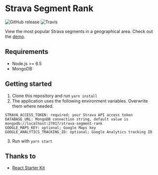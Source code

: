 # Strava Segment Rank

![GitHub release](https://img.shields.io/github/release/remcorakers/strava-segment-rank.svg?style=flat-square)
![Travis](https://img.shields.io/travis/remcorakers/strava-segment-rank.svg?style=flat-square)

View the most popular Strava segments in a geographical area. Check out the [demo](https://strava-segment-rank.azurewebsites.net/).

## Requirements

- Node.js >= 6.5
- MongoDB

## Getting started

1. Clone this repository and run `yarn install`
2. The application uses the following environment variables. Overwrite them where needed.
```
STRAVA_ACCESS_TOKEN: required; your Strava API access token
DATABASE_URL: MongoDB connection string, default value is mongodb://localhost:27017/strava-segment-rank
GOOGLE_MAPS_KEY: optional; Google Maps key
GOOGLE_ANALYTICS_TRACKING_ID: optional; Google Analytics tracking ID
```
3. Run with `yarn start`

## Thanks to

- [React Starter Kit](https://github.com/kriasoft/react-starter-kit)
